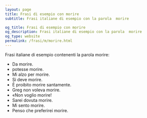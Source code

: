 ```yaml
---
layout: page
title: Frasi di esempio con morire 
subtitle: Frasi italiane di esempio con la parola  morire

og_title: Frasi di esempio con morire 
og_description: Frasi italiane di esempio con la parola  morire
og_type: website
permalink: /frasi/m/morire.html
---
```


Frasi italiane di esempio contenenti la parola morire:


- Da morire.
- potesse morire.
- Mi alzo per morire.
- Si deve morire.
- È proibito morire santamente.
- Greg non voleva morire.
- «Non voglio morire!
- Sarei dovuta morire.
- Mi sento morire.
- Penso che preferirei morire.
